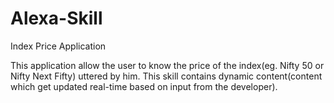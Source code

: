 # Alexa-Skill
Index Price Application

This application allow the user to know the price of the index(eg. Nifty 50 or Nifty Next Fifty) uttered by him. This skill contains dynamic content(content which get updated real-time based on input from the developer).
